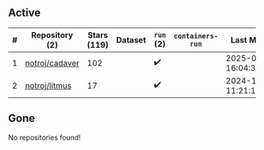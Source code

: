 ## Active
| # | Repository (2) | Stars (119) | Dataset | `run` (2) | `containers-run` | Last Modified |
| --- | --- | --- | --- | --- | --- | --- |
| 1 | [notroj/cadaver](https://github.com/notroj/cadaver) | 102 |  | :heavy_check_mark: |  | 2025-03-16 16:04:30+00:00 |
| 2 | [notroj/litmus](https://github.com/notroj/litmus) | 17 |  | :heavy_check_mark: |  | 2024-11-23 11:21:16+00:00 |

## Gone
No repositories found!
